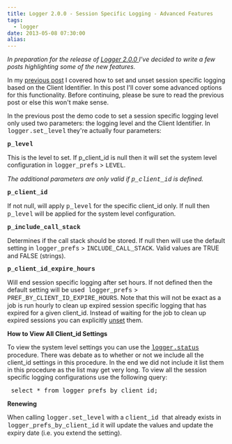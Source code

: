 ```yaml
---
title: Logger 2.0.0 - Session Specific Logging - Advanced Features
tags:
  - logger
date: 2013-05-08 07:30:00
alias:
---
```


_In preparation for the release of [Logger 2.0.0 ](https://github.com/tmuth/Logger---A-PL-SQL-Logging-Utility) I've decided to write a few posts highlighting some of the new features.&nbsp;_

In my [previous post](http://www.talkapex.com/2013/05/logger-200-enable-session-specific.html) I covered how to set and unset session specific logging based on the Client Identifier. In this post I'll cover some advanced options for this functionality. Before continuing, please be sure to read the previous post or else this won't make sense.

In the previous post the demo code to set a session specific logging level only used two parameters: the logging level and the Client Identifier. In <span style="font-family: &quot;Courier New&quot;,Courier,monospace;">logger.set_level</span> they're actually four parameters:

<span style="font-family: &quot;Courier New&quot;,Courier,monospace;">**p_level**</span>

This is the level to set. If p_client_id is null then it will set the system level configuration in <span style="font-family: &quot;Courier New&quot;,Courier,monospace;">logger_prefs</span> &gt; <span style="font-family: &quot;Courier New&quot;,Courier,monospace;">LEVEL</span>.

_The additional parameters are only valid if <span style="font-family: &quot;Courier New&quot;,Courier,monospace;">p_client_id</span> is defined._

<span style="font-family: &quot;Courier New&quot;,Courier,monospace;">**p_client_id**</span>

If not null, will apply <span style="font-family: &quot;Courier New&quot;,Courier,monospace;">p_level</span> for the specific client_id only. If null then <span style="font-family: &quot;Courier New&quot;,Courier,monospace;">p_level</span> will be applied for the system level configuration.

<span style="font-family: &quot;Courier New&quot;,Courier,monospace;">**p_include_call_stack**</span>

Determines if the call stack should be stored. If null then will use the default setting in <span style="font-family: &quot;Courier New&quot;,Courier,monospace;">logger_prefs</span> &gt; <span style="font-family: &quot;Courier New&quot;,Courier,monospace;">INCLUDE_CALL_STACK</span>. Valid values are TRUE and FALSE (strings).

<span style="font-family: &quot;Courier New&quot;,Courier,monospace;">**p_client_id_expire_hours**</span>

Will end session specific logging after set hours. If not defined then the default setting will be used<span style="font-family: &quot;Courier New&quot;,Courier,monospace;"> logger_prefs</span> &gt; <span style="font-family: &quot;Courier New&quot;,Courier,monospace;">PREF_BY_CLIENT_ID_EXPIRE_HOURS</span>. Note that this will not be exact as a job is run hourly to clean up expired session specific logging that has expired for a given client_id. Instead of waiting for the job to clean up expired sessions you can explicitly [unset](https://github.com/tmuth/Logger---A-PL-SQL-Logging-Utility#unset-client-specific-logging) them.

**How to View All Client_id Settings**

To view the system level settings you can use the [<span style="font-family: &quot;Courier New&quot;,Courier,monospace;">logger.status</span>](https://github.com/tmuth/Logger---A-PL-SQL-Logging-Utility#status) procedure. There was debate as to whether or not we include all the client_id settings in this procedure. In the end we did not include it list them in this procedure as the list may get very long. To view all the session specific logging configurations use the following query: <pre class="brush: sql;">
select *
from logger_prefs_by_client_id;
</pre>
**Renewing**

When calling <span style="font-family: &quot;Courier New&quot;,Courier,monospace;">logger.set_level</span> with a <span style="font-family: &quot;Courier New&quot;,Courier,monospace;">client_id </span>that already exists in <span style="font-family: &quot;Courier New&quot;,Courier,monospace;">logger_prefs_by_client_id</span> it will update the values and update the expiry date (i.e. you extend the setting).